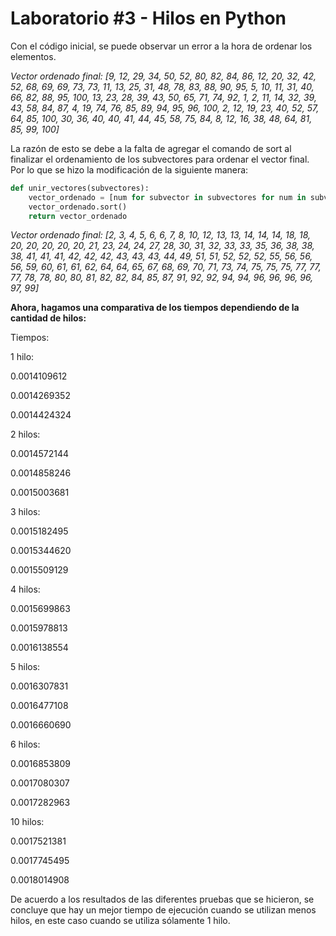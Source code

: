 # Laboratorio #3 - Hilos en Python

Con el código inicial, se puede observar un error a la hora de ordenar los elementos. 

*Vector ordenado final: [9, 12, 29, 34, 50, 52, 80, 82, 84, 86, 12, 20, 32, 42, 52, 68, 69, 69, 73, 73, 11, 13, 25, 31, 48, 78, 83, 88, 90, 95, 5, 10, 11, 31, 40, 66, 82, 88, 95, 100, 13, 23, 28, 39, 43, 50, 65, 71, 74, 92, 1, 2, 11, 14, 32, 39, 43, 58, 84, 87, 4, 19, 74, 76, 85, 89, 94, 95, 96, 100, 2, 12, 19, 23, 40, 52, 57, 64, 85, 100, 30, 36, 40, 40, 41, 44, 45, 58, 75, 84, 8, 12, 16, 38, 48, 64, 81, 85, 99, 100]*

La razón de esto se debe a la falta de agregar el comando de sort al finalizar el ordenamiento de 
los subvectores para ordenar el vector final. Por lo que se hizo la modificación de la siguiente manera: 

```python
def unir_vectores(subvectores):
    vector_ordenado = [num for subvector in subvectores for num in subvector]
    vector_ordenado.sort()
    return vector_ordenado
```

*Vector ordenado final: [2, 3, 4, 5, 6, 6, 7, 8, 10, 12, 13, 13, 14, 14, 14, 18, 18, 20, 20, 20, 20, 20, 21, 23, 24, 24, 27, 28, 30, 31, 32, 33, 33, 35, 36, 38, 38, 38, 41, 41, 41, 42, 42, 42, 43, 43, 43, 44, 49, 51, 51, 52, 52, 52, 55, 56, 56, 56, 59, 60, 61, 61, 62, 64, 64, 65, 67, 68, 69, 70, 71, 73, 74, 75, 75, 75, 77, 77, 77, 78, 78, 80, 80, 81, 82, 82, 84, 85, 87, 91, 92, 92, 94, 94, 96, 96, 96, 96, 97, 99]*

**Ahora, hagamos una comparativa de los tiempos dependiendo de la cantidad de hilos:**

Tiempos:

1 hilo:

0.0014109612

0.0014269352

0.0014424324

2 hilos:

0.0014572144

0.0014858246

0.0015003681

3 hilos:

0.0015182495

0.0015344620

0.0015509129


4 hilos:

0.0015699863

0.0015978813

0.0016138554


5 hilos:

0.0016307831

0.0016477108

0.0016660690


6 hilos:

0.0016853809

0.0017080307

0.0017282963


10 hilos: 

0.0017521381

0.0017745495

0.0018014908


De acuerdo a los resultados de las diferentes pruebas que se hicieron, 
se concluye que hay un mejor tiempo de ejecución cuando se utilizan menos hilos, en este caso 
cuando se utiliza sólamente 1 hilo.
